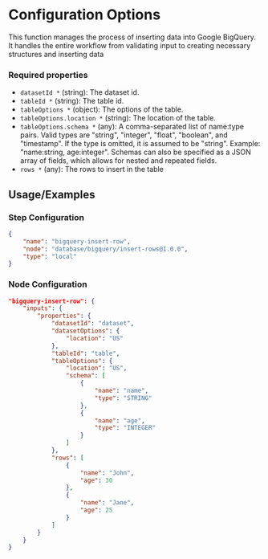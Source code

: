 # Configuration Options

This function manages the process of inserting data into Google BigQuery. It handles the entire workflow from validating input to creating necessary structures and inserting data

### Required properties

-   `datasetId *` (string): The dataset id.
-   `tableId *` (string): The table id.
-   `tableOptions *` (object): The options of the table.
-   `tableOptions.location *` (string): The location of the table.
-   `tableOptions.schema *` (any): A comma-separated list of name:type pairs. Valid types are "string", "integer", "float", "boolean", and "timestamp". If the type is omitted, it is assumed to be "string". Example: "name:string, age:integer". Schemas can also be specified as a JSON array of fields, which allows for nested and repeated fields.
-   `rows *` (any): The rows to insert in the table

## Usage/Examples

### Step Configuration

```json
{
    "name": "bigquery-insert-row",
    "node": "database/bigquery/insert-rows@1.0.0",
    "type": "local"
}
```

### Node Configuration

```json
"bigquery-insert-row": {
    "inputs": {
        "properties": {
            "datasetId": "dataset",
            "datasetOptions": {
                "location": "US"
            },
            "tableId": "table",
            "tableOptions": {
                "location": "US",
                "schema": [
                    {
                        "name": "name",
                        "type": "STRING"
                    },
                    {
                        "name": "age",
                        "type": "INTEGER"
                    }
                ]
            },
            "rows": [
                {
                    "name": "John",
                    "age": 30
                },
                {
                    "name": "Jane",
                    "age": 25
                }
            ]
        }
    }
}
```
